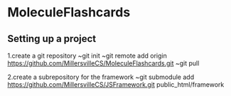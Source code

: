 MoleculeFlashcards
==================

Setting up a project
----------------------------------------------
1.create a git repository
  ~git init
  ~git remote add origin https://github.com/MillersvilleCS/MoleculeFlashcards.git
  ~git pull

2.create a subrepository for the framework
  ~git submodule add https://github.com/MillersvilleCS/JSFramework.git public_html/framework
